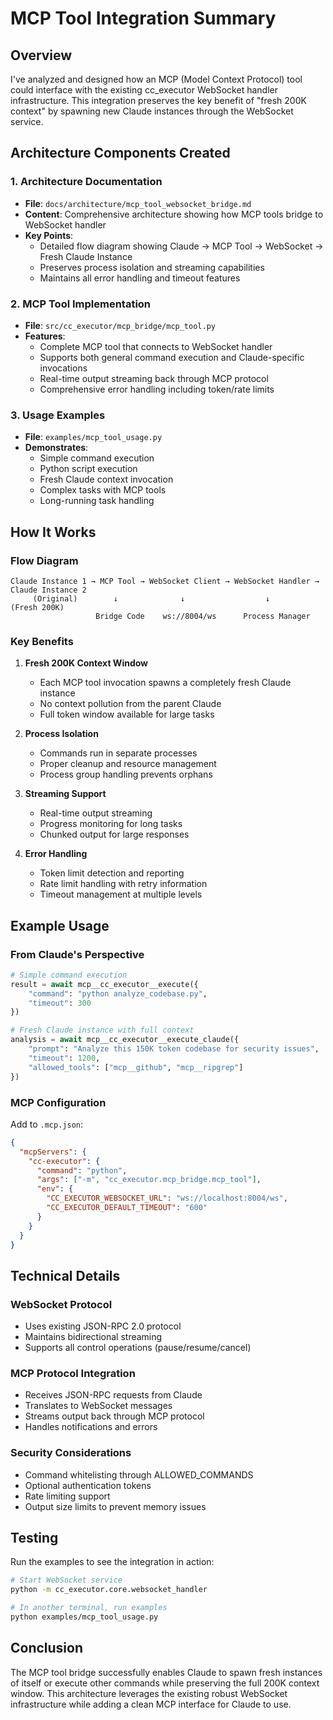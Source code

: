 # MCP Tool Integration Summary

## Overview

I've analyzed and designed how an MCP (Model Context Protocol) tool could interface with the existing cc_executor WebSocket handler infrastructure. This integration preserves the key benefit of "fresh 200K context" by spawning new Claude instances through the WebSocket service.

## Architecture Components Created

### 1. **Architecture Documentation**
- **File**: `docs/architecture/mcp_tool_websocket_bridge.md`
- **Content**: Comprehensive architecture showing how MCP tools bridge to WebSocket handler
- **Key Points**:
  - Detailed flow diagram showing Claude → MCP Tool → WebSocket → Fresh Claude Instance
  - Preserves process isolation and streaming capabilities
  - Maintains all error handling and timeout features

### 2. **MCP Tool Implementation**
- **File**: `src/cc_executor/mcp_bridge/mcp_tool.py`
- **Features**:
  - Complete MCP tool that connects to WebSocket handler
  - Supports both general command execution and Claude-specific invocations
  - Real-time output streaming back through MCP protocol
  - Comprehensive error handling including token/rate limits

### 3. **Usage Examples**
- **File**: `examples/mcp_tool_usage.py`
- **Demonstrates**:
  - Simple command execution
  - Python script execution
  - Fresh Claude context invocation
  - Complex tasks with MCP tools
  - Long-running task handling

## How It Works

### Flow Diagram
```
Claude Instance 1 → MCP Tool → WebSocket Client → WebSocket Handler → Claude Instance 2
     (Original)        ↓              ↓                  ↓              (Fresh 200K)
                   Bridge Code    ws://8004/ws      Process Manager
```

### Key Benefits

1. **Fresh 200K Context Window**
   - Each MCP tool invocation spawns a completely fresh Claude instance
   - No context pollution from the parent Claude
   - Full token window available for large tasks

2. **Process Isolation**
   - Commands run in separate processes
   - Proper cleanup and resource management
   - Process group handling prevents orphans

3. **Streaming Support**
   - Real-time output streaming
   - Progress monitoring for long tasks
   - Chunked output for large responses

4. **Error Handling**
   - Token limit detection and reporting
   - Rate limit handling with retry information
   - Timeout management at multiple levels

## Example Usage

### From Claude's Perspective

```python
# Simple command execution
result = await mcp__cc_executor__execute({
    "command": "python analyze_codebase.py",
    "timeout": 300
})

# Fresh Claude instance with full context
analysis = await mcp__cc_executor__execute_claude({
    "prompt": "Analyze this 150K token codebase for security issues",
    "timeout": 1200,
    "allowed_tools": ["mcp__github", "mcp__ripgrep"]
})
```

### MCP Configuration

Add to `.mcp.json`:
```json
{
  "mcpServers": {
    "cc-executor": {
      "command": "python",
      "args": ["-m", "cc_executor.mcp_bridge.mcp_tool"],
      "env": {
        "CC_EXECUTOR_WEBSOCKET_URL": "ws://localhost:8004/ws",
        "CC_EXECUTOR_DEFAULT_TIMEOUT": "600"
      }
    }
  }
}
```

## Technical Details

### WebSocket Protocol
- Uses existing JSON-RPC 2.0 protocol
- Maintains bidirectional streaming
- Supports all control operations (pause/resume/cancel)

### MCP Protocol Integration
- Receives JSON-RPC requests from Claude
- Translates to WebSocket messages
- Streams output back through MCP protocol
- Handles notifications and errors

### Security Considerations
- Command whitelisting through ALLOWED_COMMANDS
- Optional authentication tokens
- Rate limiting support
- Output size limits to prevent memory issues

## Testing

Run the examples to see the integration in action:

```bash
# Start WebSocket service
python -m cc_executor.core.websocket_handler

# In another terminal, run examples
python examples/mcp_tool_usage.py
```

## Conclusion

The MCP tool bridge successfully enables Claude to spawn fresh instances of itself or execute other commands while preserving the full 200K context window. This architecture leverages the existing robust WebSocket infrastructure while adding a clean MCP interface for Claude to use.
